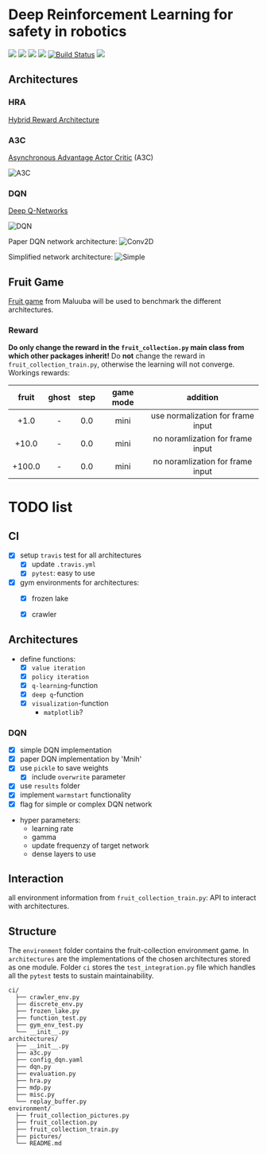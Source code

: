 # Deep Reinforcement Learning for safety in robotics
![](badges/anaconda-v4.5.11-blue.svg)
![](badges/conda_env-safety-blue.svg)
![](badges/python-v3.6.6-blue.svg)
![](badges/Ubuntu-16.04.svg)
[![Build Status](https://travis-ci.com/ipa-mae-ma/safety.svg?branch=master)](https://travis-ci.com/ipa-mae-ma/safety)
![](badges/trousers-shorts-yellow.svg)

## Architectures
### HRA
[Hybrid Reward Architecture](http://arxiv.org/abs/1706.04208)

### A3C
[Asynchronous Advantage Actor Critic](http://arxiv.org/abs/1602.01783) (A3C)

![A3C](badges/A3C_game.gif)

### DQN
[Deep Q-Networks](https://www.nature.com/articles/nature14236.pdf)

![DQN](badges/DQN_game.gif)

Paper DQN network architecture:
![Conv2D](badges/lr2_5e-05-g0_85Conv2D.jpg)

Simplified network architecture:
![Simple](badges/lr2_5e-05-g0_85-u250.jpg)

## Fruit Game
[Fruit game](https://github.com/Maluuba/hra) from Maluuba will be used to benchmark the different architectures.

### Reward
**Do only change the reward in the `fruit_collection.py` main class from which other packages inherit!**
Do **not** change the reward in `fruit_collection_train.py`, otherwise the learning will not converge.
Workings rewards:

| fruit | ghost | step | game mode | addition |
|:---:|:---:|:---:|:--:|:---:|
| +1.0  |  -    | 0.0  | mini | use normalization for frame input |
| +10.0| - | 0.0 | mini | no noramlization for frame input |
| +100.0| - | 0.0 | mini | no noramlization for frame input |

# TODO list

## CI
- [x] setup `travis` test for all architectures
  - [x] update `.travis.yml`
  - [x] `pytest`: easy to use

- [x] gym environments for architectures:
  - [x] frozen lake
  - [x] crawler


## Architectures
- define functions:
  - [x] `value iteration`
  - [x] `policy iteration`
  - [x] `q-learning`-function
  - [x] `deep q`-function
  - [x] `visualization`-function
    - `matplotlib`?

### DQN

- [x] simple DQN implementation
- [x] paper DQN implementation by 'Mnih'
- [x] use `pickle` to save weights
  - [x] include `overwrite` parameter
- [x] use `results` folder
- [x] implement `warmstart` functionality
- [x] flag for simple or complex DQN network

- hyper parameters:
  - learning rate
  - gamma
  - update frequenzy of target network
  - dense layers to use

## Interaction
all environment information from `fruit_collection_train.py`: API to interact with architectures.

## Structure
The `environment` folder contains the fruit-collection environment game. In `architectures` are the implementations of the chosen architectures stored as one module.
Folder `ci` stores the `test_integration.py` file which handles all the `pytest` tests to sustain maintainability.

```text
ci/
  ├── crawler_env.py
  ├── discrete_env.py
  ├── frozen_lake.py
  ├── function_test.py
  ├── gym_env_test.py
  └── __init__.py
architectures/
  ├── __init__.py
  ├── a3c.py
  ├── config_dqn.yaml
  ├── dqn.py
  ├── evaluation.py
  ├── hra.py
  ├── mdp.py
  ├── misc.py
  └── replay_buffer.py
environment/
  ├── fruit_collection_pictures.py
  ├── fruit_collection.py
  ├── fruit_collection_train.py
  ├── pictures/
  └── README.md
```
